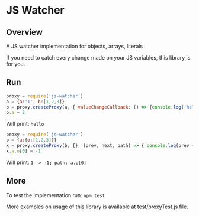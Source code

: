 # JS Watcher

## Overview

A JS watcher implementation for objects, arrays, literals

If you need to catch every change made on your JS variables, this
library is for you. 

## Run

```javascript
proxy = require('js-watcher')
a = {a:'1', b:[1,2,3]}
p = proxy.createProxy(a, { valueChangeCallback: () => {console.log('hello')} })
p.a = 2
``` 

Will print: 
`hello
`

```javascript
proxy = require('js-watcher')
b = {a:{o:[1,2,3]}}
x = proxy.createProxy(b, {}, (prev, next, path) => { console.log(prev + ' -> ' + next + '; path: ' + path)})
x.a.o[0] = -1
``` 

Will print:
`
1 -> -1; path: a.o[0]
`

## More

To test the implementation run: `npm test`

More examples on usage of this library is available at test/proxyTest.js file.


